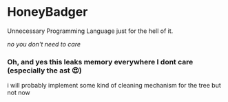 # HoneyBadger
Unnecessary Programming Language just for the hell of it.

_no you don't need to care_

### Oh, and yes this leaks memory everywhere I dont care (especially the ast 😍) 
i will probably implement some kind of cleaning mechanism for the tree but not now
